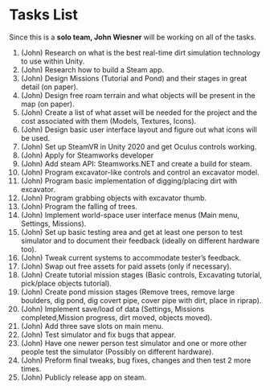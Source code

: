 # Tasks List

Since this is a **solo team, John Wiesner** will be working on all of the tasks.

1. (John) Research on what is the best real-time dirt simulation technology to use within Unity.
2. (John) Research how to build a Steam app.
3. (John) Design Missions (Tutorial and Pond) and their stages in great detail (on paper).
4. (John) Design free roam terrain and what objects will be present in the map (on paper).
5. (John) Create a list of what asset will be needed for the project and the cost associated with them (Models, Textures, Icons).
6. (John) Design basic user interface layout and figure out what icons will be used.
7. (John) Set up SteamVR in Unity 2020 and get Oculus controls working.
8. (John) Apply for Steamworks developer
9. (John) Add steam API: Steamworks.NET and create a build for steam.
10. (John) Program excavator-like controls and control an excavator model.
11. (John) Program basic implementation of digging/placing dirt with excavator.
12. (John) Program grabbing objects with excavator thumb.
13. (John) Program the falling of trees.
14. (John) Implement world-space user interface menus (Main menu, Settings, Missions).
15. (John) Set up basic testing area and get at least one person to test simulator and to document their feedback (ideally on different hardware too).
16. (John) Tweak current systems to accommodate tester’s feedback.
17. (John) Swap out free assets for paid assets (only if necessary).
18. (John) Create tutorial mission stages (Basic controls, Excavating tutorial, pick/place objects tutorial).
19. (John) Create pond mission stages (Remove trees, remove large boulders, dig pond, dig covert pipe, cover pipe with dirt, place in riprap).
20. (John) Implement save/load of data (Settings, Missions completed,Mission progress, dirt moved, objects moved).
21. (John) Add three save slots on main menu.
22. (John) Test simulator and fix bugs that appear.
23. (John) Have one newer person test simulator and one or more other people test the simulator (Possibly on different hardware).
24. (John) Preform final tweaks, bug fixes, changes and then test 2 more times.
25. (John) Publicly release app on steam.
